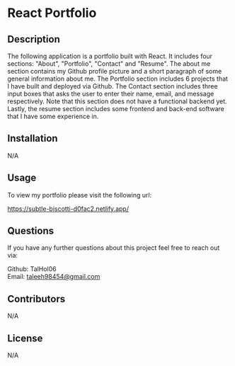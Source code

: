 # React Portfolio

## Description
The following application is a portfolio built with React. It includes four sections: "About", "Portfolio", "Contact" and "Resume". The about me section contains my Github profile picture and a short paragraph of some general information about me. The Portfolio section includes 6 projects that I have built and deployed via Github. The Contact section includes three input boxes that asks the user to enter their name, email, and message respectively. Note that this section does not have a functional backend yet. Lastly, the resume section includes some frontend and back-end software that I have some experience in. 

## Installation
N/A

## Usage
To view my portfolio please visit the following url:

https://subtle-biscotti-d0fac2.netlify.app/

## Questions
If you have any further questions about this project feel free to reach out via:

Github: TalHol06<br>
Email: taleeh98454@gmail.com

## Contributors
N/A

## License
N/A